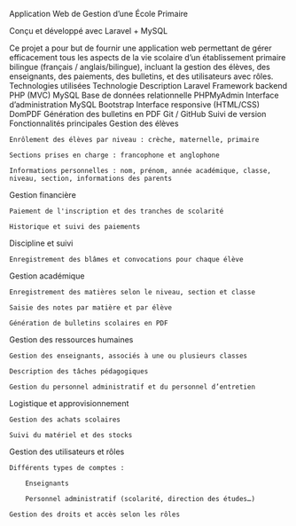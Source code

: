 Application Web de Gestion d’une École Primaire

Conçu et développé avec Laravel + MySQL

Ce projet a pour but de fournir une application web  permettant de gérer efficacement tous les aspects de la vie scolaire d’un établissement primaire bilingue (français / anglais/bilingue), incluant la gestion des élèves, des enseignants, des paiements, des bulletins, et des utilisateurs avec rôles.
Technologies utilisées
Technologie	Description
Laravel	Framework backend PHP (MVC)
MySQL	Base de données relationnelle
PHPMyAdmin	Interface d’administration MySQL
Bootstrap	Interface responsive (HTML/CSS)
DomPDF	Génération des bulletins en PDF
Git / GitHub	Suivi de version
 Fonctionnalités principales
Gestion des élèves

    Enrôlement des élèves par niveau : crèche, maternelle, primaire

    Sections prises en charge : francophone et anglophone

    Informations personnelles : nom, prénom, année académique, classe, niveau, section, informations des parents

Gestion financière

    Paiement de l'inscription et des tranches de scolarité

    Historique et suivi des paiements

Discipline et suivi

    Enregistrement des blâmes et convocations pour chaque élève

Gestion académique

    Enregistrement des matières selon le niveau, section et classe

    Saisie des notes par matière et par élève

    Génération de bulletins scolaires en PDF

Gestion des ressources humaines

    Gestion des enseignants, associés à une ou plusieurs classes

    Description des tâches pédagogiques

    Gestion du personnel administratif et du personnel d’entretien
 Logistique et approvisionnement

    Gestion des achats scolaires

    Suivi du matériel et des stocks

 Gestion des utilisateurs et rôles

    Différents types de comptes :

        Enseignants

        Personnel administratif (scolarité, direction des études…)

    Gestion des droits et accès selon les rôles

